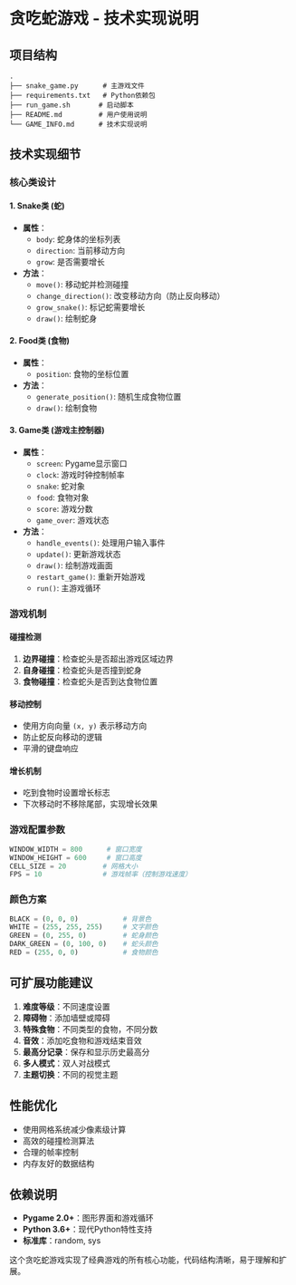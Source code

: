 # 贪吃蛇游戏 - 技术实现说明

## 项目结构

```
.
├── snake_game.py      # 主游戏文件
├── requirements.txt   # Python依赖包
├── run_game.sh       # 启动脚本
├── README.md         # 用户使用说明
└── GAME_INFO.md      # 技术实现说明
```

## 技术实现细节

### 核心类设计

#### 1. Snake类 (蛇)
- **属性**：
  - `body`: 蛇身体的坐标列表
  - `direction`: 当前移动方向
  - `grow`: 是否需要增长
- **方法**：
  - `move()`: 移动蛇并检测碰撞
  - `change_direction()`: 改变移动方向（防止反向移动）
  - `grow_snake()`: 标记蛇需要增长
  - `draw()`: 绘制蛇身

#### 2. Food类 (食物)
- **属性**：
  - `position`: 食物的坐标位置
- **方法**：
  - `generate_position()`: 随机生成食物位置
  - `draw()`: 绘制食物

#### 3. Game类 (游戏主控制器)
- **属性**：
  - `screen`: Pygame显示窗口
  - `clock`: 游戏时钟控制帧率
  - `snake`: 蛇对象
  - `food`: 食物对象
  - `score`: 游戏分数
  - `game_over`: 游戏状态
- **方法**：
  - `handle_events()`: 处理用户输入事件
  - `update()`: 更新游戏状态
  - `draw()`: 绘制游戏画面
  - `restart_game()`: 重新开始游戏
  - `run()`: 主游戏循环

### 游戏机制

#### 碰撞检测
1. **边界碰撞**：检查蛇头是否超出游戏区域边界
2. **自身碰撞**：检查蛇头是否撞到蛇身
3. **食物碰撞**：检查蛇头是否到达食物位置

#### 移动控制
- 使用方向向量 `(x, y)` 表示移动方向
- 防止蛇反向移动的逻辑
- 平滑的键盘响应

#### 增长机制
- 吃到食物时设置增长标志
- 下次移动时不移除尾部，实现增长效果

### 游戏配置参数

```python
WINDOW_WIDTH = 800      # 窗口宽度
WINDOW_HEIGHT = 600     # 窗口高度
CELL_SIZE = 20         # 网格大小
FPS = 10               # 游戏帧率（控制游戏速度）
```

### 颜色方案

```python
BLACK = (0, 0, 0)           # 背景色
WHITE = (255, 255, 255)     # 文字颜色
GREEN = (0, 255, 0)         # 蛇身颜色
DARK_GREEN = (0, 100, 0)    # 蛇头颜色
RED = (255, 0, 0)           # 食物颜色
```

## 可扩展功能建议

1. **难度等级**：不同速度设置
2. **障碍物**：添加墙壁或障碍
3. **特殊食物**：不同类型的食物，不同分数
4. **音效**：添加吃食物和游戏结束音效
5. **最高分记录**：保存和显示历史最高分
6. **多人模式**：双人对战模式
7. **主题切换**：不同的视觉主题

## 性能优化

- 使用网格系统减少像素级计算
- 高效的碰撞检测算法
- 合理的帧率控制
- 内存友好的数据结构

## 依赖说明

- **Pygame 2.0+**：图形界面和游戏循环
- **Python 3.6+**：现代Python特性支持
- **标准库**：random, sys

这个贪吃蛇游戏实现了经典游戏的所有核心功能，代码结构清晰，易于理解和扩展。
